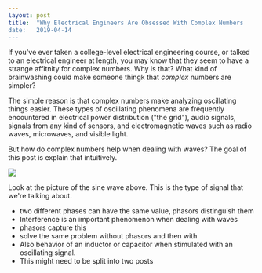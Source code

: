 ```yaml
---
layout: post
title:  "Why Electrical Engineers Are Obsessed With Complex Numbers
date:   2019-04-14
---
```


If you've ever taken a college-level electrical engineering course, or talked to an electrical engineer at length, you may know that they seem to have a strange affitnity for complex numbers.  Why is that?  What kind of brainwashing could make someone thingk that *complex* numbers are simpler?

The simple reason is that complex numbers make analyzing oscillating things easier.  These types of oscillating phenomena are frequently encountered in electrical power distribution ("the grid"), audio signals, signals from any kind of sensors, and electromagnetic waves such as radio waves, microwaves, and visible light.

But how do complex numbers help when dealing with waves?  The goal of this post is explain that intuitively.

![](https://annkoplow.files.wordpress.com/2015/01/sine-wave-lg.gif)

Look at the picture of the sine wave above.  This is the type of signal that we're talking about.  

- two different phases can have the same value, phasors distinguish them
- Interference is an important phenomenon when dealing with waves
- phasors capture this
- solve the same problem without phasors and then with
- Also behavior of an inductor or capacitor when stimulated with an oscillating signal.
- This might need to be split into two posts
